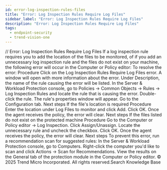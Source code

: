 ```yaml
---
id: error-log-inspection-rules-files
title: "Error: Log Inspection Rules Require Log Files"
sidebar_label: "Error: Log Inspection Rules Require Log Files"
description: "Error: Log Inspection Rules Require Log Files"
tags:
  - endpoint-security
  - trend-vision-one
---
```


/*<![CDATA[*/ $('#title').html($('meta[name=map-description]').attr('content')); /*]]>*/ Error: Log Inspection Rules Require Log Files If a log inspection rule requires you to add the location of the files to be monitored, of if you add an unnecessary log inspection rule and the files do not exist on your machine, the following error will occur in the Computer or Policy editor: To resolve the error: Procedure Click on the Log Inspection Rules Require Log Files error. A window will open with more information about the error. Under Description, the name of the rule causing the error will be listed. In the Server & Workload Protection console, go to Policies → Common Objects → Rules → Log Inspection Rules and locate the rule that is causing the error. Double-click the rule. The rule's properties window will appear. Go to the Configuration tab. Next steps If the file's location is required Procedure Enter the location under Log Files to monitor and click Add. Click OK. Once the agent receives the policy, the error will clear. Next steps If the files listed do not exist on the protected machine Procedure Go to the Computer or Policy editor → Log Inspection. Click Assign/Unassign. Locate the unnecessary rule and uncheck the checkbox. Click OK. Once the agent receives the policy, the error will clear. Next steps To prevent this error, run a recommendation scan for suggested rules: In the Server & Workload Protection console, go to Computers. Right-click the computer you'd like to scan and click Actions → Scan for Recommendations. View the results on the General tab of the protection module in the Computer or Policy editor. © 2025 Trend Micro Incorporated. All rights reserved.Search Knowledge Base
